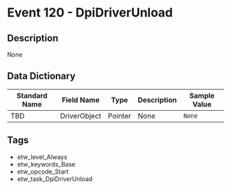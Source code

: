 # Event 120 - DpiDriverUnload

## Description
None

## Data Dictionary
|Standard Name|Field Name|Type|Description|Sample Value|
|---|---|---|---|---|
|TBD|DriverObject|Pointer|None|`None`|

## Tags
* etw_level_Always
* etw_keywords_Base
* etw_opcode_Start
* etw_task_DpiDriverUnload